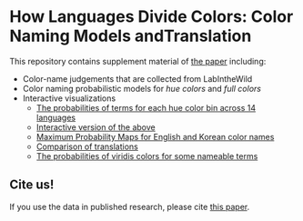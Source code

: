 # How Languages Divide Colors: Color Naming Models andTranslation

This repository contains supplement material of [the paper](TODO) including:
- Color-name judgements that are collected from LabIntheWild
- Color naming probabilistic models for _hue colors_ and _full colors_
- Interactive visualizations
  - [The probabilities of terms for each hue color bin across 14 languages](https://yhoonkim.github.io/color-naming-in-different-languages/analysis/color_composition_figure.html)
  - [Interactive version of the above](https://yhoonkim.github.io/color-naming-in-different-languages/analysis/stacked-spectrum.html)
  - [Maximum Probability Maps for English and Korean color names](https://yhoonkim.github.io/color-naming-in-different-languages/analysis/full_color_maps.html)
  - [Comparison of translations](https://yhoonkim.github.io/color-naming-in-different-languages/analysis/translation.html)
  - [The probabilities of viridis colors for some nameable terms](https://yhoonkim.github.io/color-naming-in-different-languages/analysis/viridis.html)


## Cite us!

If you use the data in published research, please cite [this paper](TODO).
